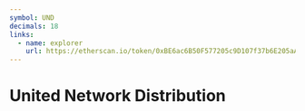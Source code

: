 ```yaml
---
symbol: UND
decimals: 18
links:
  - name: explorer
    url: https://etherscan.io/token/0xBE6ac6B50F577205c9D107f37b6E205aA6ACC5D4
---
```


# United Network Distribution
